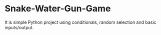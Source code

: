 # Snake-Water-Gun-Game
It is simple Python project using conditionals, random selection and basic inputs/output.
